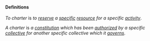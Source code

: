 #### Definitions

*To charter* is *to [reserve](https://github.com/gcassel/Modular-Organization-Terminology/blob/master/terms/reserve.md) a [specific](https://github.com/gcassel/Modular-Organization-Terminology/blob/master/terms/specific.md) [resource](https://github.com/gcassel/Modular-Organization-Terminology/blob/master/terms/resource.md) for a specific [activity](https://github.com/gcassel/Modular-Organization-Terminology/blob/master/terms/activity.md)*.  

*A charter* is *a [constitution](https://github.com/gcassel/Modular-Organization-Terminology/blob/master/terms/constitution.md) which has been [authorized](https://github.com/gcassel/Modular-Organization-Terminology/blob/master/terms/authorize.md) by a specific [collective](https://github.com/gcassel/Modular-Organization-Terminology/blob/master/terms/collective.md) for another specific collective which it [governs](https://github.com/gcassel/Modular-Organization-Terminology/blob/master/terms/govern.md)*.

